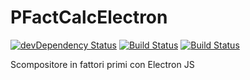 # PFactCalcElectron

[![devDependency Status](https://david-dm.org/silviosanto6605/PFactCalcElectron.svg/dev-status.svg)](https://david-dm.org/silviosanto6605/PFactCalcElectron.svg?type=dev)
[![Build Status](https://travis-ci.com/silviosanto6605/PFactCalcElectron.svg?branch=master)](https://travis-ci.com/silviosanto6605/PFactCalcElectron)
[![Build Status](https://dev.azure.com/SilvioSanto/PFactCalc/_apis/build/status/silviosanto6605.PFactCalcElectron?branchName=master)](https://dev.azure.com/SilvioSanto/PFactCalc/_build/latest?definitionId=1&branchName=master)

Scompositore in fattori primi con Electron JS
